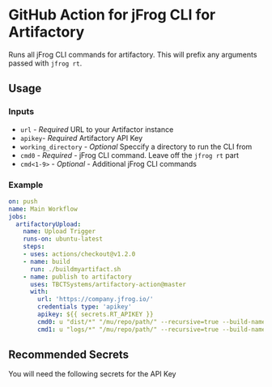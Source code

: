 # GitHub Action for jFrog CLI for Artifactory

Runs all jFrog CLI commands for artifactory. This will prefix any arguments passed with `jfrog rt`.

## Usage

### Inputs

- `url` - *Required* URL to your Artifactor instance
- `apikey`- *Required* Artifactory API Key
- `working_directory` - *Optional* Speccify a directory to run the CLI from
- `cmd0` - *Required* - jFrog CLI command.  Leave off the `jfrog rt` part
- `cmd<1-9>` - *Optional* - Additional jFrog CLI commands

### Example

```yaml
on: push
name: Main Workflow
jobs:
  artifactoryUpload:
    name: Upload Trigger
    runs-on: ubuntu-latest
    steps:
    - uses: actions/checkout@v1.2.0
    - name: build
      run: ./buildmyartifact.sh
    - name: publish to artifactory
      uses: TBCTSystems/artifactory-action@master
      with:
        url: 'https://company.jfrog.io/'
        credentials type: 'apikey'
        apikey: ${{ secrets.RT_APIKEY }}
        cmd0: u "dist/*" "/mu/repo/path/" --recursive=true --build-name=myawesomeapp
        cmd1: u "logs/*" "/mu/repo/path/" --recursive=true --build-name=myawesomeapp
```

## Recommended Secrets

You will need the following secrets for the API Key

